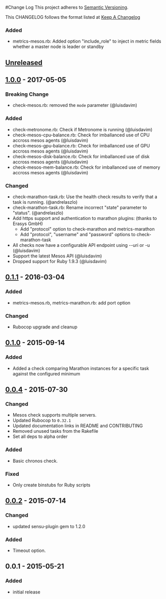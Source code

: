 #Change Log
This project adheres to [Semantic Versioning](http://semver.org/).

This CHANGELOG follows the format listed at [Keep A Changelog](http://keepachangelog.com/)

### Added
- metrics-mesos.rb: Added option "include_role" to inject in metric fields whether a master node is leader or standby

## [Unreleased]
## [1.0.0] - 2017-05-05
### Breaking Change
- check-mesos.rb: removed the `mode` parameter (@luisdavim)

### Added
- check-metronome.rb: Check if Metronome is running (@luisdavim)
- check-mesos-cpu-balance.rb: Check for imballanced use of CPU accross mesos agents (@luisdavim)
- check-mesos-gpu-balance.rb: Check for imballanced use of GPU accross mesos agents (@luisdavim)
- check-mesos-disk-balance.rb: Check for imballanced use of disk accross mesos agents (@luisdavim)
- check-mesos-mem-balance.rb: Check for imballanced use of memory accross mesos agents (@luisdavim)

### Changed
- check-marathon-task.rb: Use the health check results to verify that a task is running. (@andrelaszlo)
- check-marathon-task.rb: Rename incorrect "state" parameter to "status". (@andrelaszlo)
- Add https support and authentication to marathon plugins: (thanks to Erasys GmbH)
    - Add "protocol" option to check-marathon and metrics-marathon
    - Add "protocol", "username" and "password" options to check-marathon-task
- All checks now have a configurable API endpoint using --uri or -u (@luisdavim)
- Support the latest Mesos API (@luisdavim)
- Dropped support for Ruby 1.9.3 (@luisdavim)

## [0.1.1] - 2016-03-04
### Added
- metrics-mesos.rb, metrics-marathon.rb: add port option

### Changed
- Rubocop upgrade and cleanup

## [0.1.0] - 2015-09-14
### Added
- Added a check comparing Marathon instances for a specific task against the configured minimum

## [0.0.4] - 2015-07-30
### Changed
- Mesos check supports multiple servers.
- Updated Rubocop to `0.32.1`
- Updated documentation links in README and CONTRIBUTING
- Removed unused tasks from the Rakefile
- Set all deps to alpha order

### Added
- Basic chronos check.

### Fixed
- Only create binstubs for Ruby scripts

## [0.0.2] - 2015-07-14
### Changed
- updated sensu-plugin gem to 1.2.0

### Added
- Timeout option.

## 0.0.1 - 2015-05-21
### Added
- initial release

[Unreleased]: https://github.com/sensu-plugins/sensu-plugins-mesos/compare/1.0.0...HEAD
[1.0.0]: https://github.com/sensu-plugins/sensu-plugins-mesos/compare/0.1.1...1.0.0
[0.1.1]: https://github.com/sensu-plugins/sensu-plugins-mesos/compare/0.1.0...0.1.1
[0.1.0]: https://github.com/sensu-plugins/sensu-plugins-mesos/compare/0.0.4...0.1.0
[0.0.4]: https://github.com/sensu-plugins/sensu-plugins-mesos/compare/0.0.2...0.0.4
[0.0.2]: https://github.com/sensu-plugins/sensu-plugins-mesos/compare/0.0.1...0.0.2

